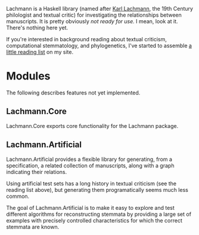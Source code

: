 
Lachmann is a Haskell library (named after [Karl
Lachmann](http://en.wikipedia.org/wiki/Karl_Lachmann), the 19th Century
philologist and textual critic) for investigating the relationships between
manuscripts. It is pretty obviously *not ready for use.* I mean, look at it.
There's nothing here yet.

If you're interested in background reading about textual criticism,
computational stemmatology, and phylogenetics, I've started to assemble [a
little reading
list](http://chrisyoung.net/reading/computational-stemmatology.html) on my
site.


Modules
========

The following describes features not yet implemented.

Lachmann.Core
-------------

Lachmann.Core exports core functionality for the Lachmann package.


Lachmann.Artificial
-------------------

Lachmann.Artificial provides a flexible library for generating, from a
specification, a related collection of manuscripts, along with a graph
indicating their relations.

Using artificial test sets has a long history in textual criticism (see the
reading list above), but generating them programatically seems much less
common. 

The goal of Lachmann.Artificial is to make it easy to explore and test
different algorithms for reconstructing stemmata by providing a large set of
examples with precisely controlled characteristics for which the correct
stemmata are known.
